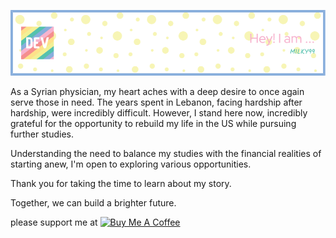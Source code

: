 ![Header](./1.png)

As a Syrian physician, my heart aches with a deep desire to once again serve those in need. 
The years spent in Lebanon, facing hardship after hardship, were incredibly difficult. However, I stand here now, incredibly grateful for the opportunity to rebuild my life in the US while pursuing further studies.

Understanding the need to balance my studies with the financial realities of starting anew, I'm open to exploring various opportunities. 


Thank you for taking the time to learn about my story. 

Together, we can build a brighter future.

please support me at [![Buy Me A Coffee](https://www.buymeacoffee.com/assets/img/custom_images/orange_img.png)](https://buymeacoffee.com/milky99)

